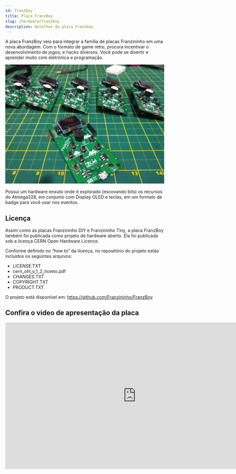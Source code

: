 ```yaml
---
id: franzboy
title: Placa FranzBoy
slug: /hardware/franzboy
description: Detalhes da placa Franzboy
---
```


A placa FranzBoy veio para integrar a família de placas Franzininho em uma nova abordagem. Com o formato de game retro, procura incentivar o desenvolvimento de jogos, e hacks diversos. Você pode se divertir e aprender muito com eletrônica e programação.

![Placa FranzBoy](img/franzboy.jpeg)

Possui um hardware enxuto onde é explorado (escovando bits) os recursos do Atmega328, em conjunto com Display OLED e teclas, em um formato de badge para você usar nos eventos.

## Licença

Assim como as placas Franzininho DIY e Franzininho Tiny, a placa FranzBoy também foi publicada como projeto de hardware aberto. Ela foi publicada sob a licença CERN Open Hardware Licence.

Conforme definido no “how to” da licença, no repositório do projeto estão incluídos os seguintes arquivos:

- LICENSE.TXT
- cern_ohl_v_1_2_howto.pdf
- CHANGES.TXT
- COPYRIGHT.TXT
- PRODUCT.TXT

O projeto está disponível em: <https://github.com/Franzininho/FranzBoy>

## Confira o video de apresentação da placa

<iframe width="828" height="466" src="https://www.youtube.com/embed/EFIQ9oZN7Zc" title="YouTube video player" frameborder="0" allow="accelerometer; autoplay; clipboard-write; encrypted-media; gyroscope; picture-in-picture" allowfullscreen></iframe>
